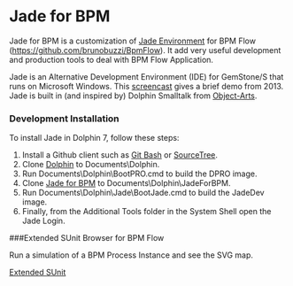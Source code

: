 Jade for BPM
====
Jade for BPM is a customization of [Jade Environment](https://github.com/jgfoster/Jade) for BPM Flow (https://github.com/brunobuzzi/BpmFlow).
It add very useful development and production tools to deal with BPM Flow Application.

Jade is an Alternative Development Environment (IDE) for GemStone/S that runs on Microsoft Windows. This [screencast](https://www.youtube.com/watch?v=dnRB5rBbkiI) gives a brief demo from 2013. 
Jade is built in (and inspired by) Dolphin Smalltalk from [Object-Arts](https://github.com/dolphinsmalltalk/Dolphin).

### Development Installation

To install Jade in Dolphin 7, follow these steps:

1. Install a Github client such as [Git Bash](https://gitforwindows.org/) or [SourceTree](http://www.sourcetreeapp.com/).
2. Clone [Dolphin](https://github.com/jgfoster/Dolphin) to Documents\Dolphin.
3. Run Documents\Dolphin\BootPRO.cmd to build the DPRO image.
4. Clone [Jade for BPM](https://github.com/brunobuzzi/JadeForBPM.git) to Documents\Dolphin\JadeForBPM.
4. Run Documents\Dolphin\Jade\BootJade.cmd to build the JadeDev image.
5. Finally, from the Additional Tools folder in the System Shell open the Jade Login.

###Extended SUnit Browser for BPM Flow

Run a simulation of a BPM Process Instance and see the SVG map.

[Extended SUnit](https://github.com/brunobuzzi/JadeForBPM/blob/master/wiki/extended-sunit.png)